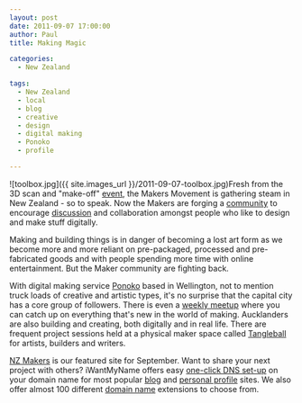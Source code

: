 ```yaml
---
layout: post
date: 2011-09-07 17:00:00
author: Paul
title: Making Magic

categories:
  - New Zealand

tags:
  - New Zealand
  - local
  - blog
  - creative
  - design
  - digital making
  - Ponoko
  - profile

---
```


![toolbox.jpg]({{ site.images_url }}/2011-09-07-toolbox.jpg)Fresh from the 3D scan and "make-off" [event](http://www.makers.org.nz/2011/08/15/3d-scan-and-print-showdown/), the Makers Movement is gathering steam in New Zealand - so to speak. Now the Makers are forging a [community](http://www.makers.org.nz/) to encourage [discussion](http://makers.org.nz/forums/) and collaboration amongst people who like to design and make stuff digitally. 

Making and building things is in danger of becoming a lost art form as we become more and more reliant on pre-packaged, processed and pre-fabricated goods and with people spending more time with online entertainment. But the Maker community are fighting back.

With digital making service [Ponoko](http://ponoko.com/) based in Wellington, not to mention truck loads of creative and artistic types, it's no surprise that the capital city has a core group of followers. There is even a [weekly meetup](http://www.meetup.com/WellingtonMakers/) where you can catch up on everything that's new in the world of making. Aucklanders are also building and creating, both digitally and in real life. There are frequent project sessions held at a physical maker space called [Tangleball](http://www.tangleball.org.nz/) for artists, builders and writers.

[NZ Makers](http://www.makers.org.nz/) is our featured site for September. Want to share your next project with others? iWantMyName offers easy [one-click DNS set-up](https://iwantmyname.co.nz/services) on your domain name for most popular [blog](https://iwantmyname.co.nz/services/blog-hosting/) and [personal profile](https://iwantmyname.co.nz/services/personal-profile/) sites. We also offer almost 100 different [domain name](https://iwantmyname.co.nz/domains) extensions to choose from.

